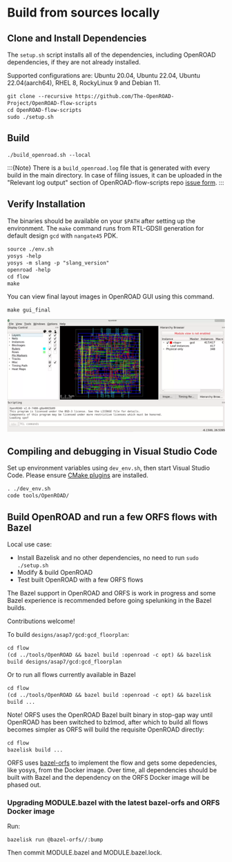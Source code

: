 # Build from sources locally

## Clone and Install Dependencies

The `setup.sh` script installs all of the dependencies, including OpenROAD dependencies, if they are not already installed.

Supported configurations are: Ubuntu 20.04, Ubuntu 22.04, Ubuntu 22.04(aarch64), RHEL 8, RockyLinux 9 and Debian 11.

``` shell
git clone --recursive https://github.com/The-OpenROAD-Project/OpenROAD-flow-scripts
cd OpenROAD-flow-scripts
sudo ./setup.sh
```

## Build

``` shell
./build_openroad.sh --local
```
:::{Note}
There is a `build_openroad.log` file that is generated with every
build in the main directory. In case of filing issues, it can be uploaded
in the "Relevant log output" section of OpenROAD-flow-scripts repo
[issue form](https://github.com/The-OpenROAD-Project/OpenROAD-flow-scripts/issues/new?assignees=&labels=&template=bug_report_with_orfs.yml).
:::

## Verify Installation

The binaries should be available on your `$PATH` after setting
up the environment. The `make` command runs from RTL-GDSII generation for default design `gcd` with `nangate45` PDK. 

``` shell
source ./env.sh
yosys -help
yosys -m slang -p "slang_version"
openroad -help
cd flow
make
```

You can view final layout images in OpenROAD GUI using this command.

``` shell
make gui_final
```

![gcd_final.webp](../images/gcd_final.webp)

## Compiling and debugging in Visual Studio Code

Set up environment variables using `dev_env.sh`, then start Visual Studio Code. Please ensure [CMake plugins](https://code.visualstudio.com/docs/cpp/cmake-linux) are installed.

``` shell
. ./dev_env.sh
code tools/OpenROAD/
```

## Build OpenROAD and run a few ORFS flows with Bazel

Local use case:

- Install Bazelisk and no other dependencies, no need to run `sudo ./setup.sh`
- Modify & build OpenROAD
- Test built OpenROAD with a few ORFS flows

The Bazel support in OpenROAD and ORFS is work in progress and some Bazel experience is recommended before going spelunking in the Bazel builds.

Contributions welcome!

To build `designs/asap7/gcd:gcd_floorplan`:

    cd flow
    (cd ../tools/OpenROAD && bazel build :openroad -c opt) && bazelisk build designs/asap7/gcd:gcd_floorplan

Or to run all flows currently available in Bazel

    cd flow
    (cd ../tools/OpenROAD && bazel build :openroad -c opt) && bazelisk build ...

Note! ORFS uses the OpenROAD Bazel built binary in stop-gap way until OpenROAD has been switched to bzlmod, after which to build all flows becomes simpler as ORFS will build the requisite OpenROAD directly:

    cd flow
    bazelisk build ...

ORFS uses [bazel-orfs](https://github.com/The-OpenROAD-Project/bazel-orfs) to implement the flow and gets some depedencies, like yosys, from the Docker image. Over time, all dependencies should be built with Bazel and the dependency on the ORFS Docker image will be phased out.

### Upgrading MODULE.bazel with the latest bazel-orfs and ORFS Docker image

Run:

    bazelisk run @bazel-orfs//:bump

Then commit MODULE.bazel and MODULE.bazel.lock.
